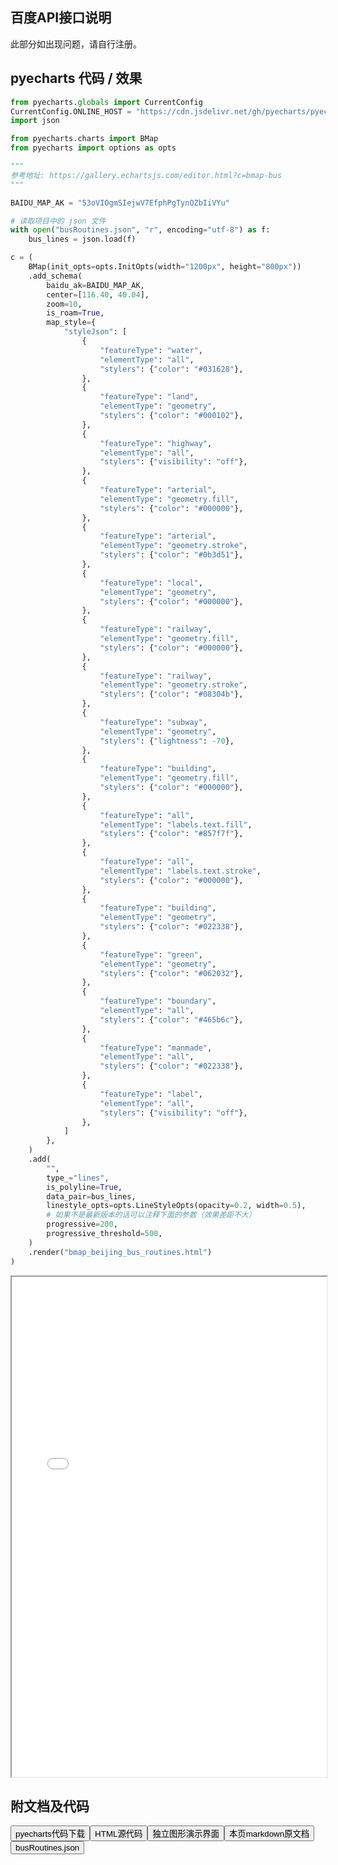 ## 百度API接口说明

此部分如出现问题，请自行注册。

## pyecharts 代码 / 效果

```python
from pyecharts.globals import CurrentConfig
CurrentConfig.ONLINE_HOST = "https://cdn.jsdelivr.net/gh/pyecharts/pyecharts-assets@latest/assets/"
import json

from pyecharts.charts import BMap
from pyecharts import options as opts

"""
参考地址: https://gallery.echartsjs.com/editor.html?c=bmap-bus
"""

BAIDU_MAP_AK = "53oVIOgmSIejwV7EfphPgTynOZbIiVYu"

# 读取项目中的 json 文件
with open("busRoutines.json", "r", encoding="utf-8") as f:
    bus_lines = json.load(f)

c = (
    BMap(init_opts=opts.InitOpts(width="1200px", height="800px"))
    .add_schema(
        baidu_ak=BAIDU_MAP_AK,
        center=[116.40, 40.04],
        zoom=10,
        is_roam=True,
        map_style={
            "styleJson": [
                {
                    "featureType": "water",
                    "elementType": "all",
                    "stylers": {"color": "#031628"},
                },
                {
                    "featureType": "land",
                    "elementType": "geometry",
                    "stylers": {"color": "#000102"},
                },
                {
                    "featureType": "highway",
                    "elementType": "all",
                    "stylers": {"visibility": "off"},
                },
                {
                    "featureType": "arterial",
                    "elementType": "geometry.fill",
                    "stylers": {"color": "#000000"},
                },
                {
                    "featureType": "arterial",
                    "elementType": "geometry.stroke",
                    "stylers": {"color": "#0b3d51"},
                },
                {
                    "featureType": "local",
                    "elementType": "geometry",
                    "stylers": {"color": "#000000"},
                },
                {
                    "featureType": "railway",
                    "elementType": "geometry.fill",
                    "stylers": {"color": "#000000"},
                },
                {
                    "featureType": "railway",
                    "elementType": "geometry.stroke",
                    "stylers": {"color": "#08304b"},
                },
                {
                    "featureType": "subway",
                    "elementType": "geometry",
                    "stylers": {"lightness": -70},
                },
                {
                    "featureType": "building",
                    "elementType": "geometry.fill",
                    "stylers": {"color": "#000000"},
                },
                {
                    "featureType": "all",
                    "elementType": "labels.text.fill",
                    "stylers": {"color": "#857f7f"},
                },
                {
                    "featureType": "all",
                    "elementType": "labels.text.stroke",
                    "stylers": {"color": "#000000"},
                },
                {
                    "featureType": "building",
                    "elementType": "geometry",
                    "stylers": {"color": "#022338"},
                },
                {
                    "featureType": "green",
                    "elementType": "geometry",
                    "stylers": {"color": "#062032"},
                },
                {
                    "featureType": "boundary",
                    "elementType": "all",
                    "stylers": {"color": "#465b6c"},
                },
                {
                    "featureType": "manmade",
                    "elementType": "all",
                    "stylers": {"color": "#022338"},
                },
                {
                    "featureType": "label",
                    "elementType": "all",
                    "stylers": {"visibility": "off"},
                },
            ]
        },
    )
    .add(
        "",
        type_="lines",
        is_polyline=True,
        data_pair=bus_lines,
        linestyle_opts=opts.LineStyleOpts(opacity=0.2, width=0.5),
        # 如果不是最新版本的话可以注释下面的参数（效果差距不大）
        progressive=200,
        progressive_threshold=500,
    )
    .render("bmap_beijing_bus_routines.html")
)

```

<iframe width="100%" height="800px" src="/pyecharts/BMap/bmap_beijing_bus_routines.html"></iframe>


## 附文档及代码

<a href="https://cdn.jsdelivr.net/gh/wfy-belief/python/docs/pyecharts/BMap/bmap_beijing_bus_routines.py"><button class="mybutton">pyecharts代码下载</button></a><a href="https://cdn.jsdelivr.net/gh/wfy-belief/python/docs/pyecharts/BMap/bmap_beijing_bus_routines.html"><button class="mybutton">HTML源代码</button></a><a href="https://python.wfyblog.cn/pyecharts/BMap/bmap_beijing_bus_routines.html"><button class="mybutton">独立图形演示界面</button></a><a href="https://cdn.jsdelivr.net/gh/wfy-belief/python/docs/pyecharts/BMap/bmap_beijing_bus_routines.md"><button class="mybutton">本页markdown原文档</button></a><a href="https://cdn.jsdelivr.net/gh/wfy-belief/python/docs/pyecharts/BMap/busRoutines.json"><button class="mybutton">busRoutines.json</button></a>

